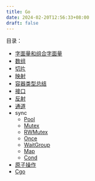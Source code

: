 ```yaml
---
title: Go
date: 2024-02-20T12:56:33+08:00
draft: false
---
```


目录：
+ [字面量和组合字面量](/lang/go/literal)
+ [数组](/lang/go/array)
+ [切片](/lang/go/slice)
+ [映射](lang/go/map)
+ [容器类型总结](/lang/go/container)
+ [接口](/lang/go/interface)
+ [反射](/lang/go/reflect)
+ [通道](/lang/go/channel)
+ sync
  + [Pool](/lang/go/Pool)
  + [Mutex](/lang/go/mutex)
  + [RWMutex](/lang/go/rwmutex)
  + [Once](/lang/go/once)
  + [WaitGroup](/lang/go/waitgroup)
  + [Map](/lang/go/syncmap)
  + [Cond](/lang/go/cond)
+ [原子操作](/lang/go/atomic)
+ [Cgo](/lang/go/cgo)
